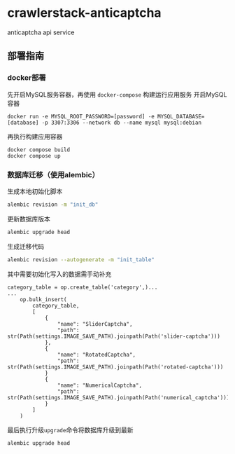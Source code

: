 # crawlerstack-anticaptcha

anticaptcha api service

## 部署指南

### docker部署

先开启MySQL服务容器，再使用 `docker-compose` 构建运行应用服务
开启MySQL容器

```base
docker run -e MYSQL_ROOT_PASSWORD=[password] -e MYSQL_DATABASE=[database] -p 3307:3306 --network db --name mysql mysql:debian
```

再执行构建应用容器

```base
docker compose build
docker compose up
```

### 数据库迁移（使用alembic）

生成本地初始化脚本

```bash
alembic revision -m "init_db"
```

更新数据库版本

```bash
alembic upgrade head
```

生成迁移代码

```bash
alembic revision --autogenerate -m "init_table"
```

其中需要初始化写入的数据需手动补充

```
category_table = op.create_table('category',)...
...
    op.bulk_insert(
        category_table,
        [
            {
                "name": "SliderCaptcha",
                "path": str(Path(settings.IMAGE_SAVE_PATH).joinpath(Path('slider-captcha')))
            },
            {
                "name": "RotatedCaptcha",
                "path": str(Path(settings.IMAGE_SAVE_PATH).joinpath(Path('rotated-captcha')))
            }
            {
                "name": "NumericalCaptcha",
                "path": str(Path(settings.IMAGE_SAVE_PATH).joinpath(Path('numerical_captcha')))
            }
        ]
    )
```

最后执行升级`upgrade`命令将数据库升级到最新

```bash
alembic upgrade head
```